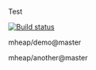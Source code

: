 Test

[![Build status](https://travis-ci.org/michael-test-org/demo.svg?branch=master)](https://travis-ci.org/michael-test-org/demo)

mheap/demo@master

mheap/another@master
